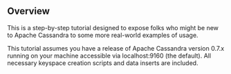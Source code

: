 Overview
---------
This is a step-by-step tutorial designed to expose folks who might be new to Apache Cassandra to some more real-world examples of usage. 

This tutorial assumes you have a release of Apache Cassandra version 0.7.x running on your machine accessible via localhost:9160 (the default). All necessary keyspace creation scripts and data inserts are included.

